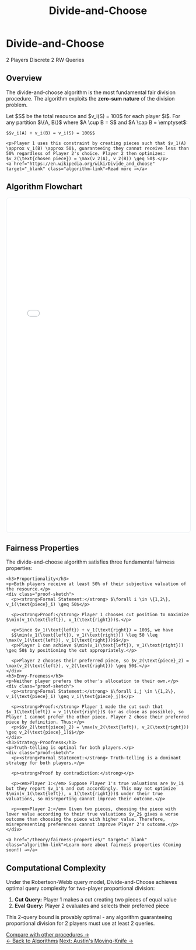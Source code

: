 ﻿---
layout: default
title: Divide-and-Choose
permalink: /algorithms/divide-and-choose/
---

<div class="algorithm-page">

  <!-- Algorithm Header Card -->
  <div class="algorithm-header-card">
    <div class="algorithm-header-content">
      <h1 class="algorithm-title">Divide-and-Choose</h1>
      <div class="algorithm-meta">
        <span class="meta-badge players-badge">2 Players</span>
        <span class="meta-badge type-badge">Discrete</span>
        <span class="meta-badge complexity-badge">2 RW Queries</span>
      </div>
    </div>
  </div>

  <!-- Overview -->
  <section class="content-block">
    <h2>Overview</h2>
    <p>The divide-and-choose algorithm is the most fundamental fair division procedure. The algorithm exploits the <strong>zero-sum nature</strong> of the division problem.</p>
    <p>Let $S$ be the total resource and $v_i(S) = 100$ for each player $i$. For any partition $\{A, B\}$ where $A \cup B = S$ and $A \cap B = \emptyset$:</p>
  
    $$v_i(A) + v_i(B) = v_i(S) = 100$$
  
    <p>Player 1 uses this constraint by creating pieces such that $v_1(A) \approx v_1(B) \approx 50$, guaranteeing they cannot receive less than 50% regardless of Player 2's choice. Player 2 then optimizes: $v_2(\text{chosen piece}) = \max(v_2(A), v_2(B)) \geq 50$.</p>
    <a href="https://en.wikipedia.org/wiki/Divide_and_choose" target="_blank" class="algorithm-link">Read more →</a>
  </section>

  <!-- Flowchart -->
  <section class="content-block">
    <h2>Algorithm Flowchart</h2>
    <div class="iframe-container">
      <iframe 
        src="{{ '/assets/flowcharts/divide-and-choose-procedure.html' | relative_url }}" 
        width="100%" 
        height="915" 
        frameborder="0"
        style="border: 1px solid #e2e8f0; border-radius: 8px;">
        <p>Your browser does not support iframes. <a href="{{ '/assets/flowcharts/divide-and-choose-procedure.html' | relative_url }}">View the flowchart directly</a>.</p>
      </iframe>
    </div>
  </section>

  <!-- Fairness Properties -->

  <section class="content-block">
    <h2>Fairness Properties</h2>
    <p>The divide-and-choose algorithm satisfies three fundamental fairness properties:</p>

    <h3>Proportionality</h3>
    <p>Both players receive at least 50% of their subjective valuation of the resource.</p>
    <div class="proof-sketch">
      <p><strong>Formal Statement:</strong> $\forall i \in \{1,2\}, v_i(\text{piece}_i) \geq 50$</p>
    
      <p><strong>Proof:</strong> Player 1 chooses cut position to maximize $\min(v_1(\text{left}), v_1(\text{right}))$.</p>

      <p>Since $v_1(\text{left}) + v_1(\text{right}) = 100$, we have 
      $$\min(v_1(\text{left}), v_1(\text{right})) \leq 50 \leq \max(v_1(\text{left}), v_1(\text{right}))$$</p> 
      <p>Player 1 can achieve $\min(v_1(\text{left}), v_1(\text{right})) \geq 50$ by positioning the cut appropriately.</p> 

      <p>Player 2 chooses their preferred piece, so $v_2(\text{piece}_2) = \max(v_2(\text{left}), v_2(\text{right})) \geq 50$.</p>
    </div>
    <h3>Envy-Freeness</h3>
    <p>Neither player prefers the other's allocation to their own.</p>
    <div class="proof-sketch">
      <p><strong>Formal Statement:</strong> $\forall i,j \in \{1,2\}, v_i(\text{piece}_i) \geq v_i(\text{piece}_j)$</p>
    
      <p><strong>Proof:</strong> Player 1 made the cut such that $v_1(\text{left}) = v_1(\text{right})$ (or as close as possible), so Player 1 cannot prefer the other piece. Player 2 chose their preferred piece by definition. Thus:</p> 
      <p>$$v_2(\text{piece}_2) = \max(v_2(\text{left}), v_2(\text{right})) \geq v_2(\text{piece}_1)$$</p>
    </div>
    <h3>Strategy-Proofness</h3>
    <p>Truth-telling is optimal for both players.</p>
    <div class="proof-sketch">
      <p><strong>Formal Statement:</strong> Truth-telling is a dominant strategy for both players.</p>
    
      <p><strong>Proof by contradiction:</strong></p>
    
      <p><em>Player 1:</em> Suppose Player 1's true valuations are $v_1$ but they report $v_1'$ and cut accordingly. This may not optimize $\min(v_1(\text{left}), v_1(\text{right}))$ under their true valuations, so misreporting cannot improve their outcome.</p>
    
      <p><em>Player 2:</em> Given two pieces, choosing the piece with lower value according to their true valuations $v_2$ gives a worse outcome than choosing the piece with higher value. Therefore, misrepresenting preferences cannot improve Player 2's outcome.</p>
    </div>

    <a href="/theory/fairness-properties/" target="_blank" class="algorithm-link">Learn more about fairness properties (Coming soon!) →</a>
  </section>

  <!-- Complexity Analysis -->
  <section class="content-block">
    <h2>Computational Complexity</h2>
    <p>Under the Robertson-Webb query model, Divide-and-Choose achieves optimal query complexity for two-player proportional division:</p>
    <ol>
      <li><strong>Cut Query:</strong> Player 1 makes a cut creating two pieces of equal value</li>
      <li><strong>Eval Query:</strong> Player 2 evaluates and selects their preferred piece</li>
    </ol>
    <p>This 2-query bound is provably optimal - any algorithm guaranteeing proportional division for 2 players must use at least 2 queries.</p>
    <a href="/analysis/" target="_blank" class="algorithm-link">Compare with other procedures →</a>
  </section>

  <!-- Navigation -->
  <footer class="algorithm-navigation">
    <a href="{{ '/' | relative_url }}" class="nav-button secondary">← Back to Algorithms</a>
    <a href="{{ '/algorithms/austins-moving-knife/' | relative_url }}" class="nav-button primary">Next: Austin's Moving-Knife →</a>
  </footer>
</div>